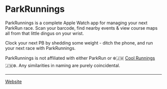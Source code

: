 # ParkRunnings

ParkRunnings is a complete Apple Watch app for managing your next ParkRun race. Scan your barcode, find nearby events & view course maps all from that little dingus on your wrist.

Clock your next PB by shedding some weight - ditch the phone, and run your next race with ParkRunnings.

ParkRunnings is not affiliated with either ParkRun or ❄️🇯🇲 [Cool Runnings](https://letterboxd.com/film/cool-runnings/) 🇯🇲❄️. Any similarities in naming are purely coincidental.

---

[Website](https://letterboxd.com/film/cool-runnings/)
